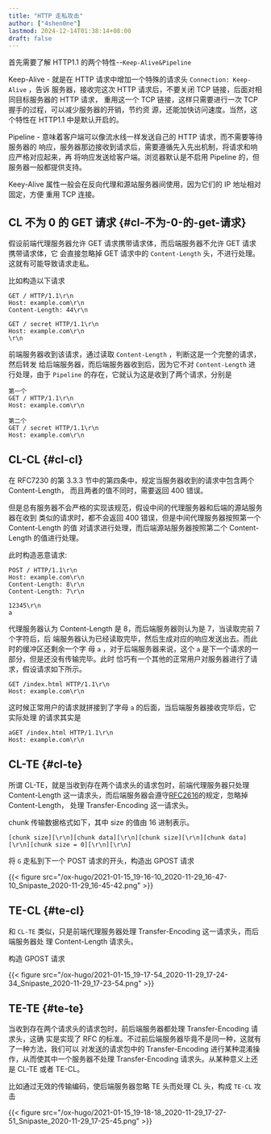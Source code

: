 ```yaml
---
title: "HTTP 走私攻击"
author: ["4shen0ne"]
lastmod: 2024-12-14T01:38:14+08:00
draft: false
---
```


首先需要了解 HTTP1.1 的两个特性--`Keep-Alive&Pipeline`

Keep-Alive - 就是在 HTTP 请求中增加一个特殊的请求头 `Connection: Keep-Alive` ，告诉
服务器，接收完这次 HTTP 请求后，不要关闭 TCP 链接，后面对相同目标服务器的 HTTP 请求，
重用这一个 TCP 链接，这样只需要进行一次 TCP 握手的过程，可以减少服务器的开销，节约资
源，还能加快访问速度。当然，这个特性在 HTTP1.1 中是默认开启的。

Pipeline - 意味着客户端可以像流水线一样发送自己的 HTTP 请求，而不需要等待服务器的
响应，服务器那边接收到请求后，需要遵循先入先出机制，将请求和响应严格对应起来，再
将响应发送给客户端。浏览器默认是不启用 Pipeline 的，但服务器一般都提供支持。

Keey-Alive 属性一般会在反向代理和源站服务器间使用，因为它们的 IP 地址相对固定，方便
重用 TCP 连接。


## CL 不为 0 的 GET 请求 {#cl-不为-0-的-get-请求}

假设前端代理服务器允许 GET 请求携带请求体，而后端服务器不允许 GET 请求携带请求体，它
会直接忽略掉 GET 请求中的 `Content-Length` 头，不进行处理。这就有可能导致请求走私。

比如构造以下请求

```nil
GET / HTTP/1.1\r\n
Host: example.com\r\n
Content-Length: 44\r\n

GET / secret HTTP/1.1\r\n
Host: example.com\r\n
\r\n
```

前端服务器收到该请求，通过读取 `Content-Length` ，判断这是一个完整的请求，然后转发
给后端服务器，而后端服务器收到后，因为它不对 `Content-Length` 进行处理，由于
`Pipeline` 的存在，它就认为这是收到了两个请求，分别是

```nil
第一个
GET / HTTP/1.1\r\n
Host: example.com\r\n

第二个
GET / secret HTTP/1.1\r\n
Host: example.com\r\n
```


## CL-CL {#cl-cl}

在 RFC7230 的第 3.3.3 节中的第四条中，规定当服务器收到的请求中包含两个 Content-Length，
而且两者的值不同时，需要返回 400 错误。

但是总有服务器不会严格的实现该规范，假设中间的代理服务器和后端的源站服务器在收到
类似的请求时，都不会返回 400 错误，但是中间代理服务器按照第一个 Content-Length 的值
对请求进行处理，而后端源站服务器按照第二个 Content-Length 的值进行处理。

此时构造恶意请求:

```nil
POST / HTTP/1.1\r\n
Host: example.com\r\n
Content-Length: 8\r\n
Content-Length: 7\r\n

12345\r\n
a
```

代理服务器认为 Content-Length 是 8，而后端服务器则认为是 7，当读取完前 7 个字符后，后
端服务器认为已经读取完毕，然后生成对应的响应发送出去。而此时的缓冲区还剩余一个字
母 `a` ，对于后端服务器来说，这个 `a` 是下一个请求的一部分，但是还没有传输完毕。此时
恰巧有一个其他的正常用户对服务器进行了请求，假设请求如下所示。

```nil
GET /index.html HTTP/1.1\r\n
Host: example.com\r\n
```

这时候正常用户的请求就拼接到了字母 `a` 的后面，当后端服务器接收完毕后，它实际处理
的请求其实是

```nil
aGET /index.html HTTP/1.1\r\n
Host: example.com\r\n
```


## CL-TE {#cl-te}

所谓 CL-TE，就是当收到存在两个请求头的请求包时，前端代理服务器只处理
Content-Length 这一请求头，而后端服务器会遵守[RFC2616](https:tools.ietf.org/html/rfc2616#section-4.4)的规定，忽略掉 Content-Length，
处理 Transfer-Encoding 这一请求头。

chunk 传输数据格式如下，其中 size 的值由 16 进制表示。

```nil
[chunk size][\r\n][chunk data][\r\n][chunk size][\r\n][chunk data][\r\n][chunk size = 0][\r\n][\r\n]
```

将 `G` 走私到下一个 POST 请求的开头，构造出 GPOST 请求

{{< figure src="/ox-hugo/2021-01-15_19-16-10_2020-11-29_16-47-10_Snipaste_2020-11-29_16-45-42.png" >}}


## TE-CL {#te-cl}

和 `CL-TE` 类似，只是前端代理服务器处理 Transfer-Encoding 这一请求头，而后端服务器处
理 Content-Length 请求头。

构造 GPOST 请求

{{< figure src="/ox-hugo/2021-01-15_19-17-54_2020-11-29_17-24-34_Snipaste_2020-11-29_17-23-54.png" >}}


## TE-TE {#te-te}

当收到存在两个请求头的请求包时，前后端服务器都处理 Transfer-Encoding 请求头，这确
实是实现了 RFC 的标准。不过前后端服务器毕竟不是同一种，这就有了一种方法，我们可以
对发送的请求包中的 Transfer-Encoding 进行某种混淆操作，从而使其中一个服务器不处理
Transfer-Encoding 请求头。从某种意义上还是 CL-TE 或者 TE-CL。

比如通过无效的传输编码，使后端服务器忽略 TE 头而处理 CL 头，构成 `TE-CL` 攻击

{{< figure src="/ox-hugo/2021-01-15_19-18-18_2020-11-29_17-27-51_Snipaste_2020-11-29_17-25-45.png" >}}

